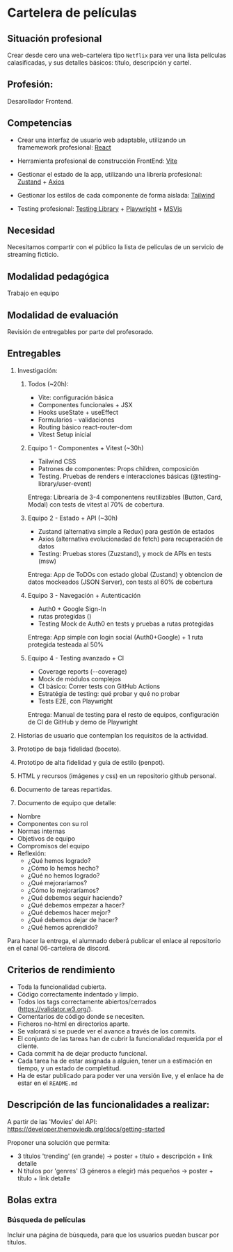 # Cartelera de películas 

## Situación profesional

Crear desde cero una web-cartelera tipo `Netflix` para ver una lista películas calasificadas, y sus detalles básicos: título, descripción y cartel.

## Profesión:

Desarollador Frontend.

## Competencias

- Crear una interfaz de usuario web adaptable, utilizando un framemework profesional: [React](https://es.react.dev/)

- Herramienta profesional de construcción FrontEnd: [Vite](https://vite.dev/)

- Gestionar el estado de la app, utilizando una librería profesional: [Zustand](https://zustand-demo.pmnd.rs/) + [Axios](https://axios-http.com/es/docs/intro)

- Gestionar los estilos de cada componente de forma aislada: [Tailwind](https://tailwindcss.com/)

- Testing profesional: [Testing Library](https://testing-library.com/) + [Playwright](https://playwright.dev/) + [MSVjs](https://mswjs.io/)

## Necesidad

Necesitamos compartir con el público la lista de películas de un servicio de streaming ficticio.

## Modalidad pedagógica

Trabajo en equipo

## Modalidad de evaluación

Revisión de entregables por parte del profesorado.

## Entregables

1. Investigación:
    1. Todos (~20h):
        - Vite: configuración básica
        - Componentes funcionales + JSX
        - Hooks useState + useEffect
        - Formularios - validaciones
        - Routing básico react-router-dom
        - Vitest Setup inicial

    2. Equipo 1 - Componentes + Vitest (~30h)
        - Tailwind CSS
        - Patrones de componentes: Props children, composición
        - Testing. Pruebas de renders e interacciones básicas (@testing-library/user-event)

        Entrega: Librearía de 3-4 componentens reutilizables (Button, Card, Modal) con tests de vitest al 70% de cobertura.

    3. Equipo 2 - Estado + API (~30h)
        - Zustand (alternativa simple a Redux) para gestión de estados
        - Axios (alternativa evolucionadad de fetch) para recuperación de datos
        - Testing: Pruebas stores (Zuzstand), y mock de APIs en tests (msw)
        
        Entrega: App de ToDOs con estado global (Zustand) y obtencion de datos mockeados (JSON Server), con tests al 60% de cobertura
    
    4. Equipo 3 - Navegación + Autenticación
        - Auth0 + Google Sign-In
        - rutas protegidas (<ProtectedRoute>)
        - Testing Mock de Auth0 en tests y pruebas a rutas protegidas
  
        Entrega: App simple con login social (Auth0+Google) + 1 ruta protegida testeada al 50%
    
    5. Equipo 4 - Testing avanzado + CI
        - Coverage reports (--coverage)
        - Mock de módulos complejos
        - CI básico: Correr tests con GitHub Actions
        - Estratégia de testing: qué probar y qué no probar
        - Tests E2E, con Playwright

        Entrega: Manual de testing para el resto de equipos, configuración de CI de GitHub y demo de Playwright

3. Historias de usuario que contemplan los requisitos de la actividad.

4. Prototipo de baja fidelidad (boceto).

5. Prototipo de alta fidelidad y guía de estilo (penpot).

6. HTML y recursos (imágenes y css) en un repositorio github personal.

7. Documento de tareas repartidas.

8. Documento de equipo que detalle:
  - Nombre
  - Componentes con su rol
  - Normas internas
  - Objetivos de equipo
  - Compromisos del equipo
  - Reflexión:
    - ¿Qué hemos logrado?
    - ¿Cómo lo hemos hecho?
    - ¿Qué no hemos logrado? 
    - ¿Qué mejoraríamos?
    - ¿Cómo lo mejoraríamos?
    - ¿Qué debemos seguir haciendo?
    - ¿Qué debemos empezar a hacer?
    - ¿Qué debemos hacer mejor?
    - ¿Qué debemos dejar de hacer?
    - ¿Qué hemos aprendido?


Para hacer la entrega, el alumnado deberá publicar el enlace al repositorio en el canal 06-cartelera de discord.

## Criterios de rendimiento

- Toda la funcionalidad cubierta.
- Código correctamente indentado y limpio.
- Todos los tags correctamente abiertos/cerrados (https://validator.w3.org/).
- Comentarios de código donde se necesiten.
- Ficheros no-html en directorios aparte.
- Se valorará si se puede ver el avance a través de los commits.
- El conjunto de las tareas han de cubrir la funcionalidad requerida por el cliente.
- Cada commit ha de dejar producto funcional.
- Cada tarea ha de estar asignada a alguien, tener un a estimación en tiempo, y un estado de completitud.
- Ha de estar publicado para poder ver una versión live, y el enlace ha de estar en el `README.md`


## Descripción de las funcionalidades a realizar:

A partir de las 'Movies' del API: https://developer.themoviedb.org/docs/getting-started

Proponer una solución que permita:
 - 3 títulos 'trending' (en grande) -> poster + título + descripción + link detalle
 - N títulos por 'genres' (3 géneros a elegir) más pequeños -> poster + título + link detalle


## Bolas extra

### Búsqueda de películas
  Incluir una página de búsqueda, para que los usuarios puedan buscar por títulos.


